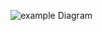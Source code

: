 ![example Diagram](http://www.plantuml.com/plantuml/svg/SoWkIImgAStDKKYjICmjo4dbIamkoIzI09DSUVafgGg942e9GgLmSIKgwDe1kKaW2g8EeWV8JU5oICrB0Hh71G00)